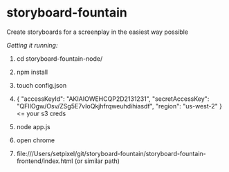 storyboard-fountain
===================

Create storyboards for a screenplay in the easiest way possible

*Getting it running:*

1. cd storyboard-fountain-node/
2. npm install
3. touch config.json
4. { "accessKeyId": "AKIAIOWEHCQP2D2131231", "secretAccessKey": "QFIIOgw/Osv/ZSg5E7vIoQkjhfrqweuhdihiasdf", "region": "us-west-2" } <= your s3 creds
5. node app.js

4. open chrome
5. file:///Users/setpixel/git/storyboard-fountain/storyboard-fountain-frontend/index.html (or similar path)


